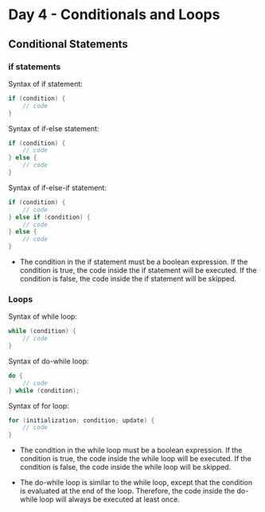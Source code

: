 # Day 4 - Conditionals and Loops

## Conditional Statements


### if statements
Syntax of if statement:
```java
if (condition) {
    // code
}
```

Syntax of if-else statement:
```java
if (condition) {
    // code
} else {
    // code
}
```

Syntax of if-else-if statement:
```java
if (condition) {
    // code
} else if (condition) {
    // code
} else {
    // code
}
```

- The condition in the if statement must be a boolean expression. If the condition is true, the code inside the if statement will be executed. If the condition is false, the code inside the if statement will be skipped.


### Loops

Syntax of while loop:
```java
while (condition) {
    // code
}
```

Syntax of do-while loop:
```java
do {
    // code
} while (condition);
```

Syntax of for loop:
```java
for (initialization; condition; update) {
    // code
}
```

- The condition in the while loop must be a boolean expression. If the condition is true, the code inside the while loop will be executed. If the condition is false, the code inside the while loop will be skipped.

- The do-while loop is similar to the while loop, except that the condition is evaluated at the end of the loop. Therefore, the code inside the do-while loop will always be executed at least once.
